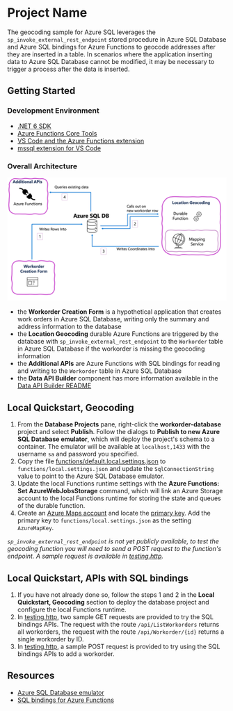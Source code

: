 # Project Name

The geocoding sample for Azure SQL leverages the `sp_invoke_external_rest_endpoint` stored procedure in Azure SQL Database and Azure SQL bindings for Azure Functions to geocode addresses after they are inserted in a table.  In scenarios where the application inserting data to Azure SQL Database cannot be modified, it may be necessary to trigger a process after the data is inserted. 


## Getting Started

### Development Environment

- [.NET 6 SDK](https://dotnet.microsoft.com/download/dotnet/6.0)
- [Azure Functions Core Tools](https://learn.microsoft.com/azure/azure-functions/functions-run-local#install-the-azure-functions-core-tools)
- [VS Code and the Azure Functions extension](https://marketplace.visualstudio.com/items?itemName=ms-azuretools.vscode-azurefunctions)
- [mssql extension for VS Code](https://marketplace.visualstudio.com/items?itemName=ms-mssql.mssql)


### Overall Architecture

![Architecture Diagram](./architecture.png)

- the **Workorder Creation Form** is a hypothetical application that creates work orders in Azure SQL Database, writing only the summary and address information to the database
- the **Location Geocoding** durable Azure Functions are triggered by the database with `sp_invoke_external_rest_endpoint` to the `Workorder` table in Azure SQL Database if the workorder is missing the geocoding information
- the **Additional APIs** are Azure Functions with SQL bindings for reading and writing to the `Workorder` table in Azure SQL Database
- the **Data API Builder** component has more information available in the [Data API Builder README](./data-api-builder/readme.md)

## Local Quickstart, Geocoding

1. From the **Database Projects** pane, right-click the **workorder-database** project and select **Publish**. Follow the dialogs to **Publish to new Azure SQL Database emulator**, which will deploy the project's schema to a container.  The emulator will be available at `localhost,1433` with the username `sa` and password you specified.
2. Copy the file [functions/default.local.settings.json](./functions/default.local.settings.json) to `functions/local.settings.json` and update the `SqlConnectionString` value to point to the Azure SQL Database emulator.
3. Update the local Functions runtime settings with the **Azure Functions: Set AzureWebJobsStorage** command, which will link an Azure Storage account to the local Functions runtime for storing the state and queues of the durable function.
4. Create an [Azure Maps account](https://learn.microsoft.com/azure/azure-maps/quick-demo-map-app#create-an-azure-maps-account) and locate the [primary key](https://learn.microsoft.com/azure/azure-maps/quick-demo-map-app#get-the-primary-key-for-your-account). Add the primary key to `functions/local.settings.json` as the setting `AzureMapKey`.

*`sp_invoke_external_rest_endpoint` is not yet publicly available, to test the geocoding function you will need to send a POST request to the function's endpoint. A sample request is available in [testing.http](testing.http).*


## Local Quickstart, APIs with SQL bindings

1. If you have not already done so, follow the steps 1 and 2 in the **Local Quickstart, Geocoding** section to deploy the database project and configure the local Functions runtime.
2. In [testing.http](testing.http), two sample GET requests are provided to try the SQL bindings APIs.  The request with the route `/api/ListWorkorders` returns all workorders, the request with the route `/api/Workorder/{id}` returns a single workorder by ID.
3. In [testing.http](testing.http), a sample POST request is provided to try using the SQL bindings APIs to add a workorder.


## Resources

- [Azure SQL Database emulator](https://aka.ms/azuredbemulator)
- [SQL bindings for Azure Functions](https://aka.ms/sqlbindings)
